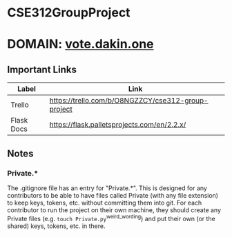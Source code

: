 # CSE312GroupProject

# DOMAIN: [vote.dakin.one](http://vote.dakin.one)

## Important Links
| Label | Link |
| --- | --- |
| Trello | https://trello.com/b/O8NGZZCY/cse312-group-project | 
| Flask Docs | https://flask.palletsprojects.com/en/2.2.x/ |

## Notes
### Private.*
The .gitignore file has an entry for "Private.*". This is designed for any contributors to be able to have files called Private (with any file extension) to keep keys, tokens, etc. without committing them into git. For each contributor to run the project on their own machine, they should create any Private files (e.g. `touch Private.py`<sup>weird_wording</sup>) and put their own (or the shared) keys, tokens, etc. in there.